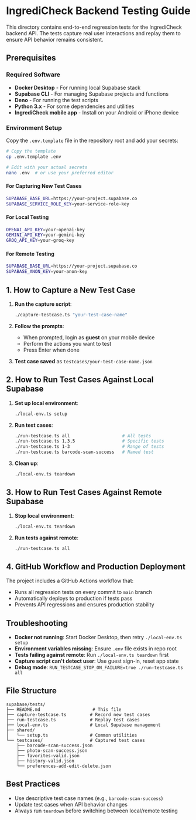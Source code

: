 # IngrediCheck Backend Testing Guide

This directory contains end-to-end regression tests for the IngrediCheck backend API. The tests capture real user interactions and replay them to ensure API behavior remains consistent.

## Prerequisites

### Required Software
- **Docker Desktop** - For running local Supabase stack
- **Supabase CLI** - For managing Supabase projects and functions
- **Deno** - For running the test scripts
- **Python 3.x** - For some dependencies and utilities
- **IngrediCheck mobile app** - Install on your Android or iPhone device

### Environment Setup
Copy the `.env.template` file in the repository root and add your secrets:

```bash
# Copy the template
cp .env.template .env

# Edit with your actual secrets
nano .env  # or use your preferred editor
```

#### For Capturing New Test Cases
```bash
SUPABASE_BASE_URL=https://your-project.supabase.co
SUPABASE_SERVICE_ROLE_KEY=your-service-role-key
```

#### For Local Testing
```bash
OPENAI_API_KEY=your-openai-key
GEMINI_API_KEY=your-gemini-key
GROQ_API_KEY=your-groq-key
```

#### For Remote Testing
```bash
SUPABASE_BASE_URL=https://your-project.supabase.co
SUPABASE_ANON_KEY=your-anon-key
```

## 1. How to Capture a New Test Case

1. **Run the capture script**:
   ```bash
   ./capture-testcase.ts "your-test-case-name"
   ```

2. **Follow the prompts**:
   - When prompted, login as **guest** on your mobile device
   - Perform the actions you want to test
   - Press Enter when done

3. **Test case saved** as `testcases/your-test-case-name.json`

## 2. How to Run Test Cases Against Local Supabase

1. **Set up local environment**:
   ```bash
   ./local-env.ts setup
   ```

2. **Run test cases**:
   ```bash
   ./run-testcase.ts all                    # All tests
   ./run-testcase.ts 1,3,5                  # Specific tests
   ./run-testcase.ts 1-3                    # Range of tests
   ./run-testcase.ts barcode-scan-success   # Named test
   ```

3. **Clean up**:
   ```bash
   ./local-env.ts teardown
   ```


## 3. How to Run Test Cases Against Remote Supabase

1. **Stop local environment**:
   ```bash
   ./local-env.ts teardown
   ```

2. **Run tests against remote**:
   ```bash
   ./run-testcase.ts all
   ```

## 4. GitHub Workflow and Production Deployment

The project includes a GitHub Actions workflow that:
- Runs all regression tests on every commit to `main` branch
- Automatically deploys to production if tests pass
- Prevents API regressions and ensures production stability

## Troubleshooting

- **Docker not running**: Start Docker Desktop, then retry `./local-env.ts setup`
- **Environment variables missing**: Ensure `.env` file exists in repo root
- **Tests failing against remote**: Run `./local-env.ts teardown` first
- **Capture script can't detect user**: Use guest sign-in, reset app state
- **Debug mode**: `RUN_TESTCASE_STOP_ON_FAILURE=true ./run-testcase.ts all`

## File Structure

```
supabase/tests/
├── README.md                    # This file
├── capture-testcase.ts         # Record new test cases
├── run-testcase.ts             # Replay test cases
├── local-env.ts                # Local Supabase management
├── shared/
│   └── setup.ts                # Common utilities
└── testcases/                  # Captured test cases
    ├── barcode-scan-success.json
    ├── photo-scan-success.json
    ├── favorites-valid.json
    ├── history-valid.json
    └── preferences-add-edit-delete.json
```

## Best Practices

- Use descriptive test case names (e.g., `barcode-scan-success`)
- Update test cases when API behavior changes
- Always run `teardown` before switching between local/remote testing
